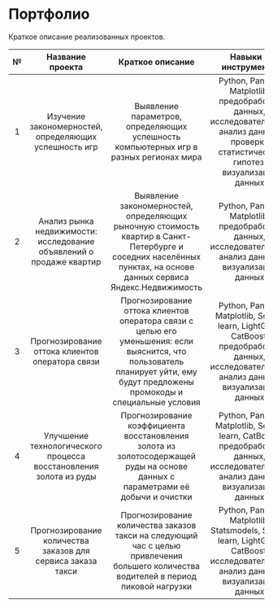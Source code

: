 # Портфолио

Краткое описание реализованных проектов.

| № | Название проекта | Краткое описание | Навыки и инструменты |
| :-: |:--------------------:|:---------------------:|:---------------------------:|
|1| Изучение закономерностей, определяющих успешность игр | Выявление параметров, определяющих успешность компьютерных игр в разных регионах мира | Python, Pandas, Matplotlib, предобработка данных, исследовательский анализ данных, проверка статистических гипотез, визуализация данных |
|2|Анализ рынка недвижимости: исследование объявлений о продаже квартир|Выявление закономерностей, определяющих рыночную стоимость квартир в Санкт-Петербурге и соседних населённых пунктах, на основе данных сервиса Яндекс.Недвижимость| Python, Pandas, Matplotlib, предобработка данных, исследовательский анализ данных, визуализация данных|
|3|Прогнозирование оттока клиентов оператора связи|Прогнозирование оттока клиентов оператора связи с целью его уменьшения: если выяснится, что пользователь планирует уйти, ему будут предложены промокоды и специальные условия|Python, Pandas, Matplotlib, Scikit-learn, LightGBM, CatBoost, предобработка данных, исследовательский анализ данных, визуализация данных|
|4|Улучшение технологического процесса восстановления золота из руды|Прогнозирование коэффициента восстановления золота из золотосодержащей руды на основе данных с параметрами её добычи и очистки|Python, Pandas, Matplotlib, Scikit-learn, CatBoost, предобработка данных, исследовательский анализ данных, визуализация данных|
|5|Прогнозирование количества заказов для сервиса заказа такси|Прогнозирование количества заказов такси на следующий час с целью привлечения большего количества водителей в период пиковой нагрузки|Python, Pandas, Matplotlib, Statsmodels, Scikit-learn, LightGBM, CatBoost, исследовательский анализ данных, визуализация данных|
